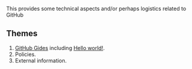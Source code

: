 This provides some technical aspects and/or perhaps logistics related to GitHub

## Themes

1. [GitHub Gides](https://guides.github.com/) including [Hello world!](https://guides.github.com/activities/hello-world/).
2. Policies.
3. External information.
